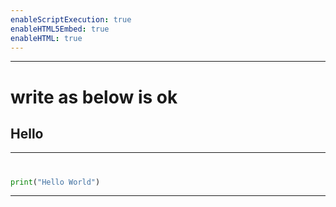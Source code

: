 ```yaml
---
enableScriptExecution: true
enableHTML5Embed: true
enableHTML: true
---
```






---
# write as below is ok
Hello
---

---
#
```python
print("Hello World")
```
---